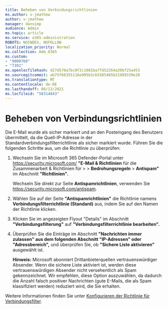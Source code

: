 ```yaml
---
title: Beheben von Verbindungsrichtlinien
ms.author: v-jmathew
author: v-jmathew
manager: dansimp
audience: Admin
ms.topic: article
ms.service: o365-administration
ROBOTS: NOINDEX, NOFOLLOW
localization_priority: Normal
ms.collection: Adm_O365
ms.custom:
- "9000760"
- "7391"
ms.openlocfilehash: d27d570a7bc0f2c1081ba7fd52264a20bf25a453
ms.sourcegitcommit: ab75f66355116e995b3cb5505465b31989339e28
ms.translationtype: MT
ms.contentlocale: de-DE
ms.lasthandoff: 08/13/2021
ms.locfileid: "58314843"
---
```

# <a name="fix-connection-policy"></a>Beheben von Verbindungsrichtlinien

Die E-Mail wurde als sicher markiert und an den Posteingang des Benutzers übermittelt, da die Quell-IP-Adresse in der Standardverbindungsfilterrichtlinie als sicher markiert wurde. Führen Sie die folgenden Schritte aus, um die Richtlinie zu überprüfen:

1. Wechseln Sie im Microsoft 365 Defender-Portal unter <https://security.microsoft.com/> **"E-Mail & Richtlinien** für die Zusammenarbeit & Richtlinien für \>  \> **Bedrohungsregeln** \> **Antispam"** im Abschnitt **"Richtlinien".**

   Wechseln Sie direkt zur Seite **Antispamrichtlinien**, verwenden Sie <https://security.microsoft.com/antispam>.

2. Wählen Sie auf der Seite **"Antispamrichtlinien"** die Richtlinie namens **Verbindungsfilterrichtlinie (Standard)** aus, indem Sie auf den Namen der Richtlinie klicken.

3. Klicken Sie im angezeigten Flyout "Details" im Abschnitt **"Verbindungsfilterung"** auf **"Verbindungsfilterrichtlinie bearbeiten".**

4. Überprüfen Sie die Einträge im Abschnitt **"Nachrichten immer zulassen" aus dem folgenden Abschnitt "IP-Adressen" oder "Adressbereich",** und überprüfen Sie, ob **"Sichere Liste aktivieren"** ausgewählt ist.

   **Hinweis:** Microsoft abonniert Drittanbieterquellen vertrauenswürdiger Absender. Wenn die sichere Liste aktiviert ist, werden diese vertrauenswürdigen Absender nicht versehentlich als Spam gekennzeichnet. Wir empfehlen, diese Option auszuwählen, da dadurch die Anzahl falsch positiver Nachrichten (gute E-Mails, die als Spam klassifiziert werden) reduziert wird, die Sie erhalten.

Weitere Informationen finden Sie unter [Konfigurieren der Richtlinie für Verbindungsfilter](https://docs.microsoft.com/microsoft-365/security/office-365-security/configure-the-connection-filter-policy).
